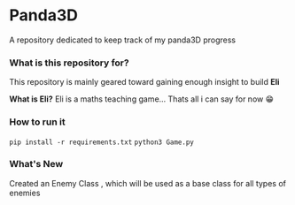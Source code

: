 # Panda3D 

A repository dedicated to keep track of my panda3D progress

### What is this repository for?
This repository is mainly geared toward gaining enough insight to build **Eli**

**What is Eli?**
Eli is a maths teaching game... 
Thats all i can say for now 😁

### How to run it 
``` pip install -r requirements.txt ```
``` python3 Game.py ```

### What's New
Created an Enemy Class , which will be used as a base class for all types of enemies



